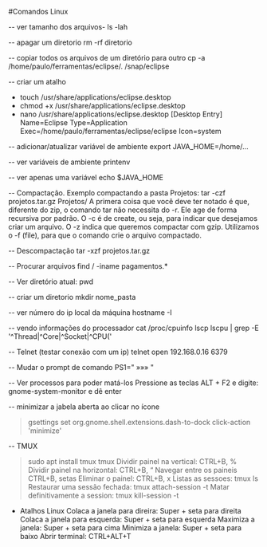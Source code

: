 #Comandos Linux

-- ver tamanho dos arquivos-
ls -lah

-- apagar um diretorio
rm -rf diretorio

-- copiar todos os arquivos de um diretório para outro
cp -a /home/paulo/ferramentas/eclipse/. /snap/eclipse


-- criar um atalho
- touch  /usr/share/applications/eclipse.desktop
- chmod +x /usr/share/applications/eclipse.desktop
- nano /usr/share/applications/eclipse.desktop
[Desktop Entry]
Name=Eclipse
Type=Application
Exec=/home/paulo/ferramentas/eclipse/eclipse
Icon=system

-- adicionar/atualizar variável de ambiente
export JAVA_HOME=/home/...

-- ver variáveis de ambiente
printenv

-- ver apenas uma variável
echo $JAVA_HOME

-- Compactação. Exemplo compactando a pasta Projetos:
tar -czf projetos.tar.gz Projetos/
A primera coisa que você deve ter notado é que, diferente do zip, o comando tar não necessita do -r. Ele age de forma recursiva por padrão. O -c é de create, ou seja, para indicar que desejamos criar um arquivo. O -z indica que queremos compactar com gzip. Utilizamos o -f (file), para que o comando crie o arquivo compactado.

-- Descompactação
tar -xzf projetos.tar.gz

-- Procurar arquivos
find / -iname pagamentos.*

-- Ver diretório atual:
pwd

-- criar um diretorio
mkdir nome_pasta

-- ver número do ip local da máquina
hostname -I

-- vendo informações do processador
cat /proc/cpuinfo
lscp
lscpu | grep -E '^Thread|^Core|^Socket|^CPU\('

-- Telnet (testar conexão com um ip)
telnet
open
192.168.0.16 6379

-- Mudar o prompt de comando
PS1=" »»» "

-- Ver processos para poder matá-los
Pressione as teclas ALT + F2 e digite: gnome-system-monitor e dê enter

-- minimizar a jabela aberta ao clicar no ícone
> gsettings set org.gnome.shell.extensions.dash-to-dock click-action 'minimize'

-- TMUX
> sudo apt install tmux
> tmux
Dividir painel na vertical: CTRL+B,	%
Dividir painel na horizontal: CTRL+B, “
Navegar entre os paineis CTRL+B, setas
Eliminar o painel: CTRL+B, x
Listas as sessoes: tmux ls
Restaurar uma sessão fechada: tmux attach-session -t <indice da janela>
Matar definitivamente a session: tmux kill-session -t <indice da janela>


- Atalhos Linux
Colaca a janela para direira: Super + seta para direita 
Colaca a janela para esquerda: Super + seta para esquerda
Maximiza  a janela: Super + seta para cima
Minimiza  a janela: Super + seta para baixo
Abrir terminal: CTRL+ALT+T


